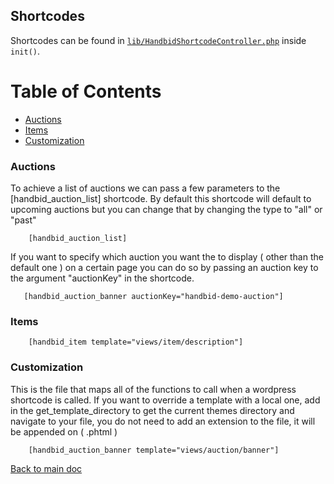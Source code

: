 ## Shortcodes

Shortcodes can be found in [`lib/HandbidShortcodeController.php`](lib/HandbidShortcodeController.php) inside `init()`.

Table of Contents
===
- [Auctions](#auctions)
- [Items](#items)
- [Customization](#customization)

### Auctions
To achieve a list of auctions we can pass a few parameters to the [handbid_auction_list] shortcode.
By default this shortcode will default to upcoming auctions but you can change that by changing the type to "all" or "past"
```
    [handbid_auction_list]
```

If you want to specify which auction you want the to display ( other than the default one ) on a certain page you can do so by passing an auction key to the argument "auctionKey" in the shortcode.

```
   [handbid_auction_banner auctionKey="handbid-demo-auction"]
```

### Items
```
    [handbid_item template="views/item/description"]
```

### Customization
This is the file that maps all of the functions to call when a wordpress shortcode is called.
If you want to override a template with a local one, add in the get_template_directory to get the current themes directory and navigate to your file,
you do not need to add an extension to the file, it will be appended on ( .phtml )

```
    [handbid_auction_banner template="views/auction/banner"]
```

[Back to main doc](/)